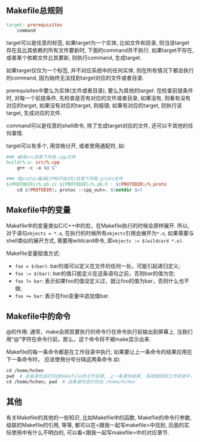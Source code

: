 ## Makefile总规则

```Makefile
target: prerequisites
    command
```

target可以是任意的标签, 如果target为一个实体, 比如文件和目录,
则当该target存在且比其依赖的所有文件要新时, 下面的command并不执行.
如果target不存在, 或者某个依赖文件比其要新, 则执行command, 生成target.

如果target仅仅为一个标签, 并不对应系统中的任何实体, 则在所有情况下都会执行的command,
因为始终无法找到target对应的文件或者目录.

prerequisites中要么为实体(文件或者目录), 要么为其他的target. 在检查前提条件时,
对每一个前提条件, 先检查是否有对应的文件或者目录, 如果没有, 则看有没有对应的target,
如果没有对应的target, 则报错; 如果有对应的target, 则执行该target, 生成对应的文件.

command可以是任意的shell命令, 除了生成target对应的文件, 还可以干其他的任何事情.

target可以有多个, 用空格分开, 或者使用通配符, 如:
```Makefile
### 编译src目录下所有.cpp文件
build/%.o: src/%.cpp
    g++ -c -o $@ $^

### 用protoc编译$(PROTODIR)目录下所有.proto文件
$(PROTODIR)/%.pb.cc $(PROTODIR)/%.pb.h : $(PROTODIR)/%.proto
    cd $(PROTODIR); protoc --cpp_out=. $(notdir $<)
```


## Makefile中的变量

Makefile中的变量类似C/C++中的宏，在Makefile执行的时候会原样展开.
所以, 对于语句`objects = *.o`, 在执行的时候所有`objects`引用会展开为`*.o`,
如果需要与shell类似的展开方式, 需要用wildcard命令, 即`objects := $(wildcard *.o)`.

Makefile变量赋值方式:
* `foo = $(bar)`: bar的值可以定义在文件的任何一处，可能引起递归定义;
* `foo := $(bar)`: bar的值只能定义在这条语句之前，否则bar的值为空;
* `foo ?= bar`: 表示如果foo的值没定义过，就让foo的值为bar，否则什么也不做;
* `foo += bar`: 表示在foo变量中追加值bar.


## Makefile中的命令

@的作用: 通常，make会把其要执行的命令行在命令执行前输出到屏幕上.
当我们用“@”字符在命令行前，那么，这个命令将不被make显示出来.

Makefile的每一条命令都是在工作目录中执行, 如果要让上一条命令的结果应用在下一条命令时，
应该使用分号分隔这两条命令.如:
```Makefile
cd /home/hchen
pwd  # 这条语句会打印出Makefile的工作目录, 上一条语句结束, 系统就回到工作目录中.
cd /home/hchen; pwd  # 这条语句会打印出`/home/hchen`
```

## 其他

有关Makefile的其他的一些知识, 比如Makefile中的函数, Makefile的命令行参数,
级联的Makefile的引用, 等等, 都可以在<跟我一起写makefile>中找到,
后面的实际使用中有什么不明白的, 可以看<跟我一起写makefile>中的对应章节.
